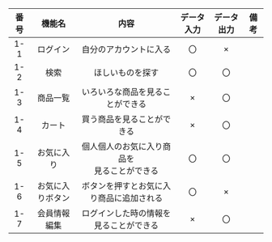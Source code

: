 |番号|機能名|内容|データ入力|データ出力|備考|
|:---:|:---:|:---:|:---:|:---:|:---:|
|1-1|ログイン|自分のアカウントに入る|〇|×||
|1-2|検索|ほしいものを探す|〇|〇||
|1-3|商品一覧|いろいろな商品を見ることができる|×|〇||
|1-4|カート|買う商品を見ることができる|×|〇||
|1-5|お気に入り|個人個人のお気に入り商品を<br>見ることができる|〇|〇||
|1-6|お気に入りボタン|ボタンを押すとお気に入り商品に追加される|〇|×||
|1-7|会員情報編集|ログインした時の情報を見ることができる|×|〇|||
